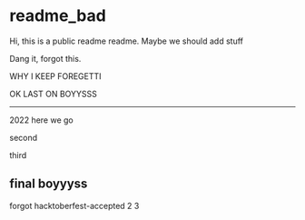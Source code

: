 # readme_bad
Hi, this is a public readme readme.
Maybe we should add stuff

Dang it, forgot this.

WHY I KEEP FOREGETTI

OK LAST ON BOYYSSS



------
2022 here we go

second

third

final boyyyss
------
forgot hacktoberfest-accepted
2
3
